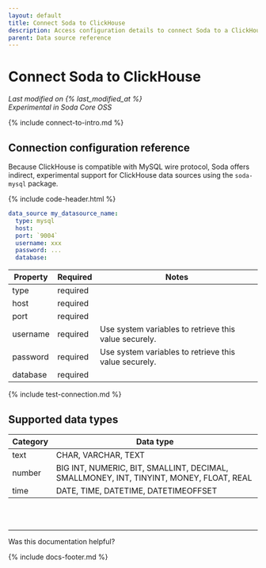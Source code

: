 ```yaml
---
layout: default
title: Connect Soda to ClickHouse
description: Access configuration details to connect Soda to a ClickHouse data source.
parent: Data source reference
---
```


# Connect Soda to ClickHouse
*Last modified on {% last_modified_at %}* <br />
*Experimental in Soda Core OSS*

{% include connect-to-intro.md %}


## Connection configuration reference

Because ClickHouse is compatible with MySQL wire protocol, Soda offers indirect, experimental support for ClickHouse data sources using the `soda-mysql` package. 

{% include code-header.html %}
```yaml
data_source my_datasource_name:
  type: mysql
  host: 
  port: `9004`
  username: xxx
  password: ...
  database:
```

| Property | Required | Notes                                                      |
| -------- | -------- | ---------------------------------------------------------- |
| type     | required |                                                            |
| host     | required |                                                            |
| port     | required |                                                            |
| username | required | Use system variables to retrieve this value securely.      |
| password | required | Use system variables to retrieve this value securely.      |
| database | required |                                                            |


{% include test-connection.md %}


## Supported data types

| Category | Data type  |
| -------- | ---------- |
| text     | CHAR, VARCHAR, TEXT  |
| number   | BIG INT, NUMERIC, BIT, SMALLINT, DECIMAL, SMALLMONEY, INT, TINYINT, MONEY, FLOAT, REAL  |
| time     | DATE, TIME, DATETIME, DATETIMEOFFSET |



<br />
<br />

---

Was this documentation helpful?

<!-- LikeBtn.com BEGIN -->
<span class="likebtn-wrapper" data-theme="tick" data-i18n_like="Yes" data-ef_voting="grow" data-show_dislike_label="true" data-counter_zero_show="true" data-i18n_dislike="No"></span>
<script>(function(d,e,s){if(d.getElementById("likebtn_wjs"))return;a=d.createElement(e);m=d.getElementsByTagName(e)[0];a.async=1;a.id="likebtn_wjs";a.src=s;m.parentNode.insertBefore(a, m)})(document,"script","//w.likebtn.com/js/w/widget.js");</script>
<!-- LikeBtn.com END -->

{% include docs-footer.md %}